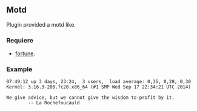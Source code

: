 ## Motd

Plugin provided a motd like.

### Requiere

* [fortune](http://en.wikipedia.org/wiki/Fortune_%28Unix%29).

### Example

~~~
07:49:12 up 3 days, 23:24,  3 users,  load average: 0,35, 0,28, 0,30
Kernel: 3.16.3-200.fc20.x86_64 (#1 SMP Wed Sep 17 22:34:21 UTC 2014)

We give advice, but we cannot give the wisdom to profit by it.
		-- La Rochefoucauld
~~~
